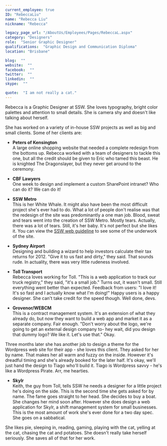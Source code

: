 ```yaml
---
current_employee: true
ID: "RebeccaLiu"
name: "Rebecca Liu"
nickname: "Rebecca"

legacy_page_url: "/AboutUs/Employees/Pages/RebeccaL.aspx"
category: "Designers"
role:  "Senior Graphic Designer"
qualifications:  "Graphic Design and Communication Diploma"
location: "Brisbane"

blog:  ""
website:  ""
facebook:  ""
twitter:  ""
linkedin:  ""
skype:  ""

quote:  "I am not really a cat."
---
```


Rebecca is a Graphic Designer at SSW. She loves typography, bright color palettes and attention to small details. She is camera shy and doesn't like talking about herself.

She has worked on a variety of in-house SSW projects as well as big and small clients. Some of her clients are:

*   **Peters of Kensington**  
A large online shopping website that needed a complete redesign from the bottoms up. Rebecca worked with a team of designers to tackle this one, but all the credit should be given to Eric who tamed this beast. He is knighted The Dragonslayer, but they never get around to the ceremony.  

*   **CBF Lawyers**  
One week to design and implement a custom SharePoint intranet? Who can do it? We can do it! 
        

*   **SSW Metro**  
This is her White Whale. It might also have been the most difficult project she's ever had to do. What a lot of people don't realise was that the redesign of the site was predominantly a one man job. Blood, sweat and tears went into the creation of SSW Metro. Mostly tears. Actually, there was a lot of tears. Still, it's her baby. It's not perfect but she likes it. You can view the [SSW web guideline](http://www.ssw.com.au/ssw/consulting/typographyguide.aspx) to see some of the underwork of the site.  

*   **Sydney Airport**  
Designing and building a wizard to help investors calculate their tax returns for 2012. "Give it to us fast and dirty," they said. That sounds rude. In actuality, there was very little rudeness involved.  

*   **Toll Transport**  
 Rebecca loves working for Toll. "This is a web application to track our truck registry," they said, "it's a small job." Turns out, it wasn't small. Still everything went better than expected. Feedback from users: "I love it! It's so fast and I actually know what I'm doing!" Happy users is a happy designer. She can't take credit for the speed though. Well done, devs.  

*   **Grovenor/WEBCM**  
This is a contract management system. It's an extension of what they already do, but now they want to build a web app and market it as a separate company. Fair enough. "Don't worry about the logo, we're going to get an external design company to- hey wait, did you design that dummy logo? We like it. Let's use that." Okay.  

Three months later she has another job to design a theme for the Wordpress web site for their app - she loves this client. They asked for her by name. That makes her all warm and fuzzy on the inside. However it's dreadful timing and she's already booked for the later half. It's okay, we'll just hand the design to Tiago who'll build it. Tiago is Wordpress savvy - he's like a Wordpress Pirate. Arr, me hearties.  

*   **Skylr**  
Keith, the guy from Toll, tells SSW he needs a designer for a little project he's doing on the side. This is the second time she gets asked for by name. The fame goes straight to her head. She decides to buy a boat. She changes her mind soon after. However she does design a web application for Skylr, a shift management system for small businesses. This is the most amount of work she's ever done for a two day spec. She goes on a sabbatical.  

She likes pie, sleeping in, reading, gaming, playing with the cat, yelling at the cat, chasing the cat and potatoes. She doesn't really take herself seriously. She saves all of that for her work.  